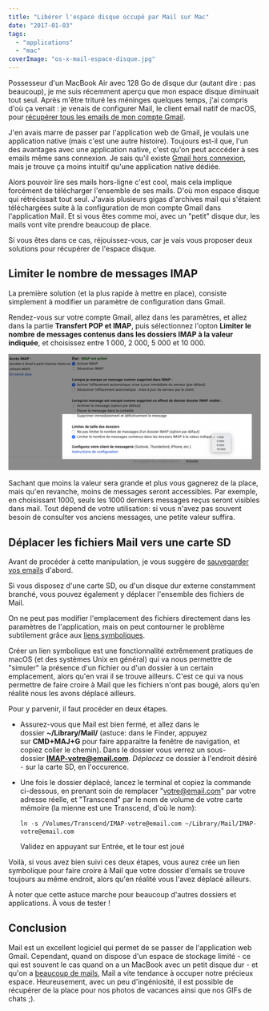 ```yaml
---
title: "Libérer l'espace disque occupé par Mail sur Mac"
date: "2017-01-03"
tags:
  - "applications"
  - "mac"
coverImage: "os-x-mail-espace-disque.jpg"
---
```


Possesseur d'un MacBook Air avec 128 Go de disque dur (autant dire : pas beaucoup), je me suis récemment aperçu que mon espace disque diminuait tout seul. Après m'être trituré les méninges quelques temps, j'ai compris d'où ça venait : je venais de configurer Mail, le client email natif de macOS, pour [récupérer tous les emails de mon compte Gmail](https://support.apple.com/fr-fr/guide/mail/mail35803/mac).

<!--more-->

J'en avais marre de passer par l'application web de Gmail, je voulais une application native (mais c'est une autre histoire). Toujours est-il que, l'un des avantages avec une application native, c'est qu'on peut acccéder à ses emails même sans connexion. Je sais qu'il existe [Gmail hors connexion](https://support.google.com/mail/answer/1306849?hl=fr), mais je trouve ça moins intuitif qu'une application native dédiée.

Alors pouvoir lire ses mails hors-ligne c'est cool, mais cela implique forcément de télécharger l'ensemble de ses mails. D'où mon espace disque qui rétrécissait tout seul. J'avais plusieurs gigas d'archives mail qui s'étaient téléchargées suite à la configuration de mon compte Gmail dans l'application Mail. Et si vous êtes comme moi, avec un "petit" disque dur, les mails vont vite prendre beaucoup de place.

Si vous êtes dans ce cas, réjouissez-vous, car je vais vous proposer deux solutions pour récupérer de l'espace disque.

## Limiter le nombre de messages IMAP

La première solution (et la plus rapide à mettre en place), consiste simplement à modifier un paramètre de configuration dans Gmail.

Rendez-vous sur votre compte Gmail, allez dans les paramètres, et allez dans la partie **Transfert POP et IMAP**, puis sélectionnez l'opton **Limiter le nombre de messages contenus dans les dossiers IMAP à la valeur indiquée**, et choisissez entre 1 000, 2 000, 5 000 et 10 000.

[![](images/CleanShot-2020-06-02-at-19.49.48@2x-2000x922.png)](https://tobal.fr/wp-content/uploads/2020/06/CleanShot-2020-06-02-at-19.49.48@2x.png)

Sachant que moins la valeur sera grande et plus vous gagnerez de la place, mais qu'en revanche, moins de messages seront accessibles. Par exemple, en choisissant 1000, seuls les 1000 derniers messages reçus seront visibles dans mail. Tout dépend de votre utilisation: si vous n'avez pas souvent besoin de consulter vos anciens messages, une petite valeur suffira.

## Déplacer les fichiers Mail vers une carte SD

Avant de procéder à cette manipulation, je vous suggère de [sauvegarder vos emails](https://tobal.fr/sauvegarder-ses-emails-gmail-en-local-avec-gmvault/) d'abord.

Si vous disposez d'une carte SD, ou d'un disque dur externe constamment branché, vous pouvez également y déplacer l'ensemble des fichiers de Mail.

On ne peut pas modifier l'emplacement des fichiers directement dans les paramètres de l'application, mais on peut contourner le problème subtilement grâce aux [liens symboliques](https://fr.wikipedia.org/wiki/Lien_symbolique).

Créer un lien symbolique est une fonctionnalité extrêmement pratiques de macOS (et des systèmes Unix en général) qui va nous permettre de "simuler" la présence d'un fichier ou d'un dossier à un certain emplacement, alors qu'en vrai il se trouve ailleurs. C'est ce qui va nous permettre de faire croire à Mail que les fichiers n'ont pas bougé, alors qu'en réalité nous les avons déplacé ailleurs.

Pour y parvenir, il faut procéder en deux étapes.

- Assurez-vous que Mail est bien fermé, et allez dans le dossier **~/Library/Mail/** (astuce: dans le Finder, appuyez sur **CMD+MAJ+G** pour faire apparaitre la fenêtre de navigation, et copiez coller le chemin). Dans le dossier vous verrez un sous-dossier **IMAP-votre@email.com**. _Déplacez_ ce dossier à l'endroit désiré - sur la carte SD, en l'occurence.
- Une fois le dossier déplacé, lancez le terminal et copiez la commande ci-dessous, en prenant soin de remplacer "votre@email.com" par votre adresse réelle, et "Transcend" par le nom de volume de votre carte mémoire (la mienne est une Transcend, d'où le nom):

    ```
    ln -s /Volumes/Transcend/IMAP-votre@email.com ~/Library/Mail/IMAP-votre@email.com
    ```

    Validez en appuyant sur Entrée, et le tour est joué


Voilà, si vous avez bien suivi ces deux étapes, vous aurez crée un lien symbolique pour faire croire à Mail que votre dossier d'emails se trouve toujours au même endroit, alors qu'en réalité vous l'avez déplacé ailleurs.

À noter que cette astuce marche pour beaucoup d'autres dossiers et applications. À vous de tester !

## Conclusion

Mail est un excellent logiciel qui permet de se passer de l'application web Gmail. Cependant, quand on dispose d'un espace de stockage limité - ce qui est souvent le cas quand on a un MacBook avec un petit disque dur - et qu'on a [beaucoup de mails](https://tobal.fr/comment-bien-gerer-ses-emails-reprenez-le-controle-de-votre-boite-de-reception/), Mail a vite tendance à occuper notre précieux espace. Heureusement, avec un peu d'ingéniosité, il est possible de récupérer de la place pour nos photos de vacances ainsi que nos GIFs de chats ;).
